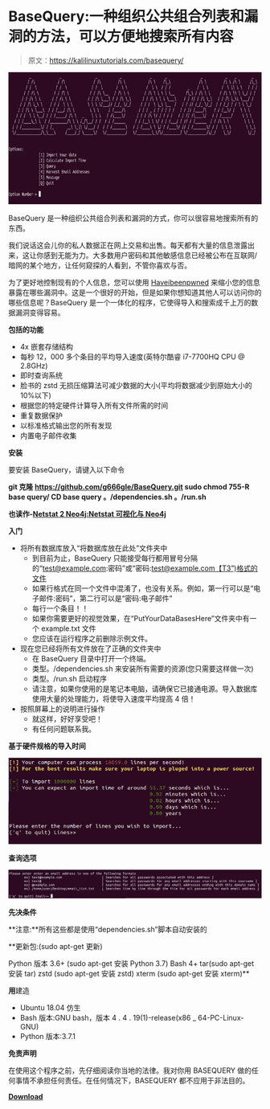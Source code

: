 # BaseQuery:一种组织公共组合列表和漏洞的方法，可以方便地搜索所有内容

> 原文：<https://kalilinuxtutorials.com/basequery/>

[![BaseQuery  : A Way To Organize Public Combo-Lists And Leaks In A Way That You Can Easily Search Through Everything](img//98aaf26d1e5f12c13ac6fcce645b49df.png "BaseQuery  : A Way To Organize Public Combo-Lists And Leaks In A Way That You Can Easily Search Through Everything")](https://1.bp.blogspot.com/-wCgMP7I5RNM/XeF01gSX_MI/AAAAAAAADso/4qPztyQZmj40utCfKHPZW1mbtYyk6Wl9ACLcBGAsYHQ/s1600/BaseQuery%25281%2529.png)

BaseQuery 是一种组织公共组合列表和漏洞的方式，你可以很容易地搜索所有的东西。

我们说话这会儿你的私人数据正在网上交易和出售。每天都有大量的信息泄露出来，这让你感到无能为力。大多数用户密码和其他敏感信息已经被公布在互联网/暗网的某个地方，让任何窥探的人看到，不管你喜欢与否。

为了更好地控制现有的个人信息，您可以使用 [Haveibeenpwned](https://haveibeenpwned.com/) 来缩小您的信息暴露在哪些漏洞中。这是一个很好的开始，但是如果你想知道其他人可以访问你的哪些信息呢？BaseQuery 是一个一体化的程序，它使得导入和搜索成千上万的数据漏洞变得容易。

**包括的功能**

*   4x 嵌套存储结构
*   每秒 12，000 多个条目的平均导入速度(英特尔酷睿 i7-7700HQ CPU @ 2.8GHz)
*   即时查询系统
*   脸书的 zstd 无损压缩算法可减少数据的大小(平均将数据减少到原始大小的 10%以下)
*   根据您的特定硬件计算导入所有文件所需的时间
*   重复数据保护
*   以标准格式输出您的所有发现
*   内置电子邮件收集

**安装**

要安装 BaseQuery，请键入以下命令

**git 克隆 https://github.com/g666gle/BaseQuery.git
sudo chmod 755-R base query/
CD base query
。/dependencies.sh
。/run.sh**

**也读作-[Netstat 2 Neo4j:Netstat 可视化与 Neo4j](https://kalilinuxtutorials.com/netstat2neo4j-netstat-visualization-neo4j/)**

**入门**

*   将所有数据库放入“将数据库放在此处”文件夹中
    *   到目前为止，BaseQuery 只能接受每行都用冒号分隔的“[test@example.com](mailto:test@example.com):密码”或“密码:[test@example.com【T3”)格式的文件](mailto:test@example.com)
    *   如果行格式在同一个文件中混淆了，也没有关系。例如，第一行可以是“电子邮件:密码”，第二行可以是“密码:电子邮件”
    *   每行一个条目！！
    *   如果你需要更好的视觉效果，在“PutYourDataBasesHere”文件夹中有一个 example.txt 文件
    *   您应该在运行程序之前删除示例文件。
*   现在您已经将所有文件放在了正确的文件夹中
    *   在 BaseQuery 目录中打开一个终端。
    *   类型。/dependencies.sh 来安装所有需要的资源(您只需要这样做一次)
    *   类型。/run.sh 启动程序
    *   请注意，如果你使用的是笔记本电脑，请确保它已接通电源。导入数据库使用大量的处理能力，将使导入速度平均提高 4 倍！
*   按照屏幕上的说明进行操作
    *   就这样，好好享受吧！
    *   有任何问题联系我。

**基于硬件规格的导入时间**

![](img//42e40645c508508e7274a6a6637a1a28.png)

**查询选项**

![](img//a342191a717a182215204252e9d13802.png)

**先决条件**

**注意:**所有这些都是使用“dependencies.sh”脚本自动安装的

**更新包:(sudo apt-get 更新)

Python 版本 3.6+ (sudo apt-get 安装 Python 3.7)
Bash 4+
tar(sudo apt-get 安装 tar)
zstd (sudo apt-get 安装 zstd)
xterm (sudo apt-get 安装 xterm)**

**用**建造

*   Ubuntu 18.04 仿生
*   Bash 版本:GNU bash，版本 4 . 4 . 19(1)-release(x86 _ 64-PC-Linux-GNU)
*   Python 版本:3.7.1

**免责声明**

在使用这个程序之前，先仔细阅读你当地的法律。我对你用 BASEQUERY 做的任何事情不承担任何责任。在任何情况下，BASEQUERY 都不应用于非法目的。

[**Download**](https://github.com/g666gle/BaseQuery)